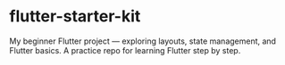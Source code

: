 # flutter-starter-kit
My beginner Flutter project — exploring layouts, state management, and Flutter basics. A practice repo for learning Flutter step by step.
